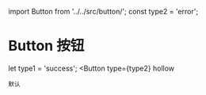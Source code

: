 import Button from '../../src/button/';
const type2 = 'error';

# Button 按钮

let type1 = 'success';
<Button
    type={type2}
    hollow
>
    默认
</Button>
